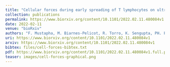 ```yaml
---
title: "Cellular forces during early spreading of T lymphocytes on ultra-soft substrates"
collection: publications
permalink: https://www.biorxiv.org/content/10.1101/2022.02.11.480084v1
date: 2022-02-11
venue: "bioRxiv"
authors: "F. Mustapha, M. Biarnes-Pelicot, R. Torro, K. Sengupta, PH. Puech"
uri: https://www.biorxiv.org/content/10.1101/2022.02.11.480084v1
arxiv: https://www.biorxiv.org/content/10.1101/2022.02.11.480084v1
bibtex: files/cell-forces-bibtex.txt
pdf: https://www.biorxiv.org/content/10.1101/2022.02.11.480084v1.full.pdf
teaser: images/cell-forces-graphical.png 
---
```



